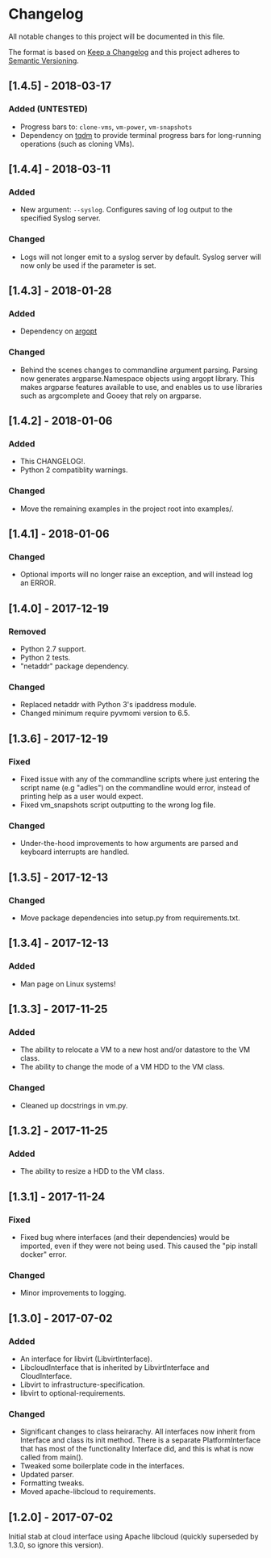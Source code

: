 # Changelog
All notable changes to this project will be documented in this file.

The format is based on [Keep a Changelog](http://keepachangelog.com/en/1.0.0/)
and this project adheres to [Semantic Versioning](http://semver.org/spec/v2.0.0.html).


## [1.4.5] - 2018-03-17
### Added (UNTESTED)
- Progress bars to: `clone-vms`, `vm-power`, `vm-snapshots`
- Dependency on [tqdm](https://github.com/tqdm/tqdm) to provide terminal
progress bars for long-running operations (such as cloning VMs).


## [1.4.4] - 2018-03-11
### Added
- New argument: `--syslog`. Configures saving of log output to the specified Syslog server.
### Changed
- Logs will not longer emit to a syslog server by default.
Syslog server will now only be used if the parameter is set.


## [1.4.3] - 2018-01-28
### Added
- Dependency on [argopt](https://github.com/casperdcl/argopt)

### Changed
- Behind the scenes changes to commandline argument parsing.
Parsing now generates argparse.Namespace objects using argopt library.
This makes argparse features available to use, and enables us to use
libraries such as argcomplete and Gooey that rely on argparse.


## [1.4.2] - 2018-01-06
### Added
- This CHANGELOG!.
- Python 2 compatiblity warnings.

### Changed
- Move the remaining examples in the project root into examples/.


## [1.4.1] - 2018-01-06
### Changed
- Optional imports will no longer raise an exception,
and will instead log an ERROR.


## [1.4.0] - 2017-12-19
### Removed
- Python 2.7 support.
- Python 2 tests.
- "netaddr" package dependency.

### Changed
- Replaced netaddr with Python 3's ipaddress module.
- Changed minimum require pyvmomi version to 6.5.


## [1.3.6] - 2017-12-19
### Fixed
- Fixed issue with any of the commandline scripts where just entering
 the script name (e.g "adles") on the commandline would error,
 instead of printing help as a user would expect.
- Fixed vm_snapshots script outputting to the wrong log file.

### Changed
- Under-the-hood improvements to how arguments are parsed
and keyboard interrupts are handled.


## [1.3.5] - 2017-12-13
### Changed
- Move package dependencies into setup.py from requirements.txt.


## [1.3.4] - 2017-12-13
### Added
- Man page on Linux systems!


## [1.3.3] - 2017-11-25
### Added
- The ability to relocate a VM to a new host and/or datastore to the VM class.
- The ability to change the mode of a VM HDD to the VM class.

### Changed
- Cleaned up docstrings in vm.py.


## [1.3.2] - 2017-11-25
### Added
- The ability to resize a HDD to the VM class.


## [1.3.1] - 2017-11-24
### Fixed
- Fixed bug where interfaces (and their dependencies) would be imported,
even if they were not being used. This caused the "pip install docker" error.

### Changed
- Minor improvements to logging.


## [1.3.0] - 2017-07-02
### Added
- An interface for libvirt (LibvirtInterface).
- LibcloudInterface that is inherited by LibvirtInterface and CloudInterface.
- Libvirt to infrastructure-specification.
- libvirt to optional-requirements.

### Changed
- Significant changes to class heirarachy. All interfaces now inherit from Interface and class its init method.
There is a separate PlatformInterface that has most of the functionality Interface did, and this is what is now called from main().
- Tweaked some boilerplate code in the interfaces.
- Updated parser.
- Formatting tweaks.
- Moved apache-libcloud to requirements.


## [1.2.0] - 2017-07-02
Initial stab at cloud interface using Apache libcloud
(quickly superseded by 1.3.0, so ignore this version).

